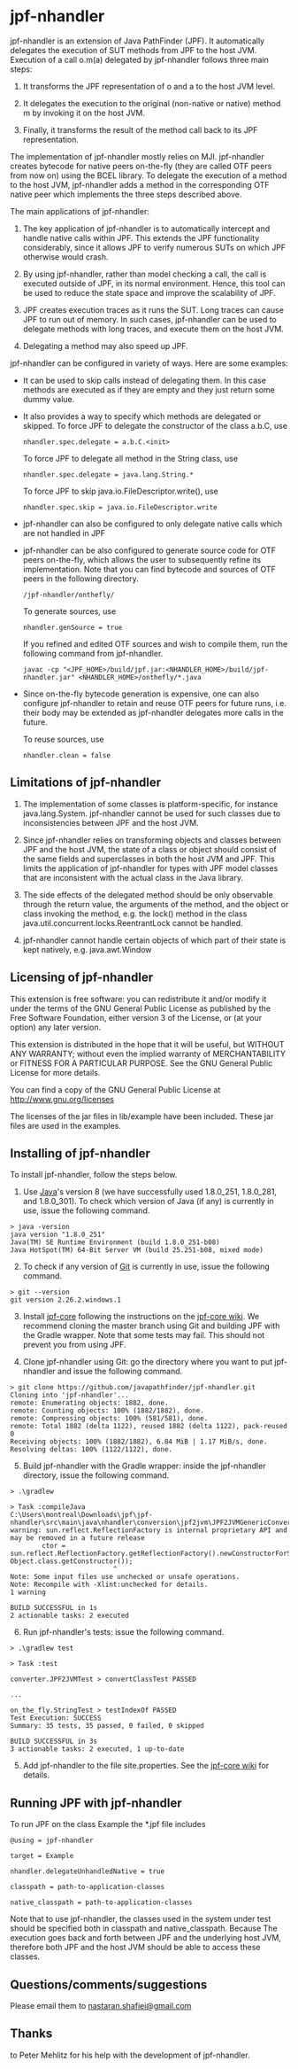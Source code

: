 jpf-nhandler============jpf-nhandler is an extension of Java PathFinder (JPF). It automatically delegates the execution of SUT methods from JPF to the host JVM. Execution of a call o.m(a) delegated by jpf-nhandler follows three main steps:  1. It transforms the JPF representation of o and a to the host JVM      level.  2. It delegates the execution to the original (non-native or native)      method m by invoking it on the host JVM.  3. Finally, it transforms the result of the method call back to its      JPF representation.The implementation of jpf-nhandler mostly relies on MJI. jpf-nhandler creates bytecode for native peers on-the-fly (they are called OTF peers from now on) using the BCEL library. To delegate the execution of a methodto the host JVM, jpf-nhandler adds a method in the corresponding OTF native peer which implements the three steps described above.The main applications of jpf-nhandler:  1. The key application of jpf-nhandler is to automatically intercept     and handle native calls within JPF. This extends the JPF functionality      considerably, since it allows JPF to verify numerous SUTs on which      JPF otherwise would crash.  2. By using jpf-nhandler, rather than model checking a call, the call      is executed outside of JPF, in its normal environment. Hence, this      tool can be used to reduce the state space and improve the scalability      of JPF.  3. JPF creates execution traces as it runs the SUT. Long traces can      cause JPF to run out of memory. In such cases, jpf-nhandler can be      used to delegate methods with long traces, and execute them on the      host JVM.  4. Delegating a method may also speed up JPF.jpf-nhandler can be configured in variety of ways. Here are some examples:  - It can be used to skip calls instead of delegating them. In this case     methods are executed as if they are empty and they just return some     dummy value.  - It also provides a way to specify which methods are delegated or skipped.    To force JPF to delegate the constructor of the class a.b.C, use        nhandler.spec.delegate = a.b.C.<init>    To force JPF to delegate all method in the String class, use        nhandler.spec.delegate = java.lang.String.*    To force JPF to skip java.io.FileDescriptor.write(), use        nhandler.spec.skip = java.io.FileDescriptor.write  - jpf-nhandler can also be configured to only delegate native calls which     are not handled in JPF  - jpf-nhandler can be also configured to generate source code for OTF     peers on-the-fly, which allows the user to subsequently refine its     implementation. Note that you can find bytecode and sources of    OTF peers in the following directory.        /jpf-nhandler/onthefly/    To generate sources, use        nhandler.genSource = true    If you refined and edited OTF sources and wish to compile them, run the     following command from jpf-nhandler.        javac -cp "<JPF_HOME>/build/jpf.jar:<NHANDLER_HOME>/build/jpf-nhandler.jar" <NHANDLER_HOME>/onthefly/*.java  - Since on-the-fly bytecode generation is expensive, one can also configure     jpf-nhandler to retain and reuse OTF peers for future runs, i.e. their     body may be extended as jpf-nhandler delegates more calls in the future.    To reuse sources, use        nhandler.clean = falseLimitations of jpf-nhandler---------------------------  1. The implementation of some classes is platform-specific, for instance      java.lang.System. jpf-nhandler cannot be used for such classes due to      inconsistencies between JPF and the host JVM.  2. Since jpf-nhandler relies on transforming objects and classes between      JPF and the host JVM, the state of a class or object should consist      of the same fields and superclasses in both the host JVM and JPF. This      limits the application of jpf-nhandler for types with JPF model classes      that are inconsistent with the actual class in the Java library.  3. The side effects of the delegated method should be only observable through      the return value, the arguments of the method, and the object or class     invoking the method, e.g. the lock() method in the class      java.util.concurrent.locks.ReentrantLock cannot be handled.  4. jpf-nhandler cannot handle certain objects of which part of their state      is kept natively, e.g. java.awt.WindowLicensing of jpf-nhandler-------------------------This extension is free software: you can redistribute it and/or modify it under the terms of the GNU General Public License as published by the Free Software Foundation, either version 3 of the License, or (at your option) any later version.This extension is distributed in the hope that it will be useful, but WITHOUT ANY WARRANTY; without even the implied warranty of MERCHANTABILITY or FITNESS FOR A PARTICULAR PURPOSE.  See the GNU General Public License for more details.You can find a copy of the GNU General Public License athttp://www.gnu.org/licensesThe licenses of the jar files in lib/example have been included.  These jar filesare used in the examples.Installing of jpf-nhandler--------------------------To install jpf-nhandler, follow the steps below.1. Use [Java](https://www.oracle.com/ca-en/java/technologies/javase/javase8-archive-downloads.html)'s version 8 (we have successfully used 1.8.0_251, 1.8.0_281, and 1.8.0_301).  To check which version of Java (if any) is currently in use, issue the following command.```> java -versionjava version "1.8.0_251"Java(TM) SE Runtime Environment (build 1.8.0_251-b08)Java HotSpot(TM) 64-Bit Server VM (build 25.251-b08, mixed mode)```2. To check if any version of [Git](https://git-scm.com/downloads) is currently in use, issue the following command.```> git --versiongit version 2.26.2.windows.1```3. Install [jpf-core](https://github.com/javapathfinder/jpf-core) following the instructions on the [jpf-core wiki](https://github.com/javapathfinder/jpf-core/wiki/How-to-install-JPF). We recommend cloning the master branch using Git and building JPF with the Gradle wrapper. Note that some tests may fail. This should not prevent you from using JPF.4. Clone jpf-nhandler using Git: go the directory where you want to put jpf-nhandler and issue the following command.```> git clone https://github.com/javapathfinder/jpf-nhandler.gitCloning into 'jpf-nhandler'...remote: Enumerating objects: 1882, done.remote: Counting objects: 100% (1882/1882), done.remote: Compressing objects: 100% (581/581), done.remote: Total 1882 (delta 1122), reused 1882 (delta 1122), pack-reused 0Receiving objects: 100% (1882/1882), 6.84 MiB | 1.17 MiB/s, done.Resolving deltas: 100% (1122/1122), done.```5. Build jpf-nhandler with the Gradle wrapper: inside the jpf-nhandler directory, issue the following command.```> .\gradlew> Task :compileJavaC:\Users\montreal\Downloads\jpf\jpf-nhandler\src\main\java\nhandler\conversion\jpf2jvm\JPF2JVMGenericConverter.java:227: warning: sun.reflect.ReflectionFactory is internal proprietary API and may be removed in a future release        ctor = sun.reflect.ReflectionFactory.getReflectionFactory().newConstructorForSerialization(cl, Object.class.getConstructor());                          ^Note: Some input files use unchecked or unsafe operations.Note: Recompile with -Xlint:unchecked for details.1 warningBUILD SUCCESSFUL in 1s2 actionable tasks: 2 executed```6. Run jpf-nhandler's tests: issue the following command.```> .\gradlew test> Task :testconverter.JPF2JVMTest > convertClassTest PASSED...on_the_fly.StringTest > testIndexOf PASSEDTest Execution: SUCCESSSummary: 35 tests, 35 passed, 0 failed, 0 skippedBUILD SUCCESSFUL in 3s3 actionable tasks: 2 executed, 1 up-to-date```5. Add jpf-nhandler to the file site.properties.  See the [jpf-core wiki](https://github.com/javapathfinder/jpf-core/wiki/Creating-site-properties-file) for details.Running JPF with jpf-nhandler-----------------------------To run JPF on the class Example the *.jpf file includes    @using = jpf-nhandler    target = Example    nhandler.delegateUnhandledNative = true    classpath = path-to-application-classes    native_classpath = path-to-application-classesNote that to use jpf-nhandler, the classes used in the system under test should be specified both in classpath and native_classpath. Because The execution goes back and forth between JPF and the underlying host JVM, therefore both JPF and the host JVM should be able to access these classes.Questions/comments/suggestions------------------------------Please email them to nastaran.shafiei@gmail.comThanks------to Peter Mehlitz for his help with the development of jpf-nhandler.